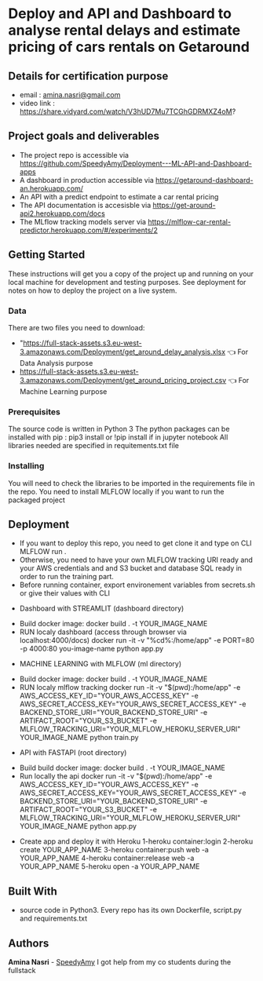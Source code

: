 # Deploy and API and Dashboard to analyse rental delays and estimate pricing of cars rentals on Getaround

## Details for certification purpose
* email : amina.nasri@gmail.com
* video link : https://share.vidyard.com/watch/V3hUD7Mu7TCGhGDRMXZ4oM?

## Project goals and deliverables
* The project repo is accessible via https://github.com/SpeedyAmy/Deployment---ML-API-and-Dashboard-apps
* A dashboard in production accessible via https://getaround-dashboard-an.herokuapp.com/
* An API with a predict endpoint to estimate a car rental pricing
* The API documentation is accesisble via  https://get-around-api2.herokuapp.com/docs
* The MLflow tracking models server via https://mlflow-car-rental-predictor.herokuapp.com/#/experiments/2

## Getting Started

These instructions will get you a copy of the project up and running on your local machine for development and testing purposes. 
See deployment for notes on how to deploy the project on a live system.

### Data

There are two files you need to download:

* "https://full-stack-assets.s3.eu-west-3.amazonaws.com/Deployment/get_around_delay_analysis.xlsx 👈 For Data Analysis purpose
* https://full-stack-assets.s3.eu-west-3.amazonaws.com/Deployment/get_around_pricing_project.csv 👈 For Machine Learning purpose

### Prerequisites

The source code is written in Python 3
The python packages can be installed with pip : pip3 install or !pip install if in jupyter notebook
All libraries needed are specified in requitements.txt file


### Installing

You will need to check the libraries to be imported in the requirements file in the repo.
You need to install MLFLOW locally if you want to run the packaged project

## Deployment

- If you want to deploy this repo, you need to get clone it and type on CLI MLFLOW run . 
- Otherwise, you need to have your own MLFLOW tracking URI ready and your AWS credentials and and S3 bucket and database SQL ready in order to run the training part.
- Before running container, export environement variables from secrets.sh or give their values with CLI 

* Dashboard with STREAMLIT (dashboard directory)
- Build docker image:
docker build . -t YOUR_IMAGE_NAME
- RUN localy dashboard (access through browser via localhost:4000/docs)
docker run -it -v "%cd%:/home/app" -e PORT=80 -p 4000:80 you-image-name python app.py

* MACHINE LEARNING with MLFLOW (ml directory)
- Build docker image:
docker build . -t YOUR_IMAGE_NAME
- RUN localy mlflow tracking
docker run -it -v "$(pwd):/home/app" -e AWS_ACCESS_KEY_ID="YOUR_AWS_ACCESS_KEY" -e AWS_SECRET_ACCESS_KEY="YOUR_AWS_SECRET_ACCESS_KEY" -e BACKEND_STORE_URI="YOUR_BACKEND_STORE_URI" -e ARTIFACT_ROOT="YOUR_S3_BUCKET" -e MLFLOW_TRACKING_URI="YOUR_MLFLOW_HEROKU_SERVER_URI" YOUR_IMAGE_NAME python train.py

* API with FASTAPI (root directory)
- Build build docker image:
docker build . -t YOUR_IMAGE_NAME
- Run locally the api 
docker run -it -v "$(pwd):/home/app" -e AWS_ACCESS_KEY_ID="YOUR_AWS_ACCESS_KEY" -e AWS_SECRET_ACCESS_KEY="YOUR_AWS_SECRET_ACCESS_KEY" -e BACKEND_STORE_URI="YOUR_BACKEND_STORE_URI" -e ARTIFACT_ROOT="YOUR_S3_BUCKET" -e MLFLOW_TRACKING_URI="YOUR_MLFLOW_HEROKU_SERVER_URI" YOUR_IMAGE_NAME python app.py

* Create app and deploy it with Heroku
1-heroku container:login
2-heroku create YOUR_APP_NAME
3-heroku container:push web -a YOUR_APP_NAME
4-heroku container:release web -a YOUR_APP_NAME
5-heroku open -a YOUR_APP_NAME


## Built With
* source code in Python3. Every repo has its own Dockerfile, script.py and requirements.txt

## Authors

**Amina Nasri** - [SpeedyAmy](https://github.com/SpeedyAmy)
I got help from my co students during the fullstack

